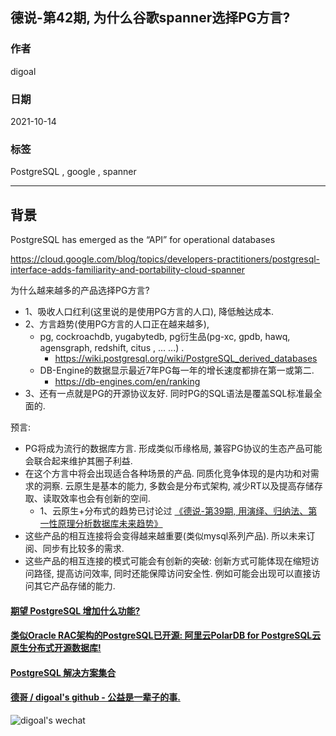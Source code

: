 ## 德说-第42期, 为什么谷歌spanner选择PG方言?         
            
### 作者            
digoal            
            
### 日期            
2021-10-14             
            
### 标签            
PostgreSQL , google , spanner     
            
----            
            
## 背景     
PostgreSQL has emerged as the “API” for operational databases  
  
https://cloud.google.com/blog/topics/developers-practitioners/postgresql-interface-adds-familiarity-and-portability-cloud-spanner  
  
为什么越来越多的产品选择PG方言?   
- 1、吸收人口红利(这里说的是使用PG方言的人口), 降低触达成本.    
- 2、方言趋势(使用PG方言的人口正在越来越多),   
    - pg, cockroachdb, yugabytedb, pg衍生品(pg-xc, gpdb, hawq, agensgraph, redshift, citus , ... ...) .   
        - https://wiki.postgresql.org/wiki/PostgreSQL_derived_databases  
    - DB-Engine的数据显示最近7年PG每一年的增长速度都排在第一或第二.   
        - https://db-engines.com/en/ranking   
- 3、还有一点就是PG的开源协议友好. 同时PG的SQL语法是覆盖SQL标准最全面的.   
  
预言:   
- PG将成为流行的数据库方言. 形成类似币缘格局, 兼容PG协议的生态产品可能会联合起来维护其圈子利益.     
- 在这个方言中将会出现适合各种场景的产品. 同质化竞争体现的是内功和对需求的洞察. 云原生是基本的能力, 多数会是分布式架构, 减少RT以及提高存储存取、读取效率也会有创新的空间.   
    - 1、云原生+分布式的趋势已讨论过 [《德说-第39期, 用演绎、归纳法、第一性原理分析数据库未来趋势》](../202110/20211012_01.md)    
- 这些产品的相互连接将会变得越来越重要(类似mysql系列产品). 所以未来订阅、同步有比较多的需求.   
- 这些产品的相互连接的模式可能会有创新的突破: 创新方式可能体现在缩短访问路径, 提高访问效率, 同时还能保障访问安全性.  例如可能会出现可以直接访问其它产品存储的能力.    
  
  
    
  
#### [期望 PostgreSQL 增加什么功能?](https://github.com/digoal/blog/issues/76 "269ac3d1c492e938c0191101c7238216")
  
  
#### [类似Oracle RAC架构的PostgreSQL已开源: 阿里云PolarDB for PostgreSQL云原生分布式开源数据库!](https://github.com/ApsaraDB/PolarDB-for-PostgreSQL "57258f76c37864c6e6d23383d05714ea")
  
  
#### [PostgreSQL 解决方案集合](https://yq.aliyun.com/topic/118 "40cff096e9ed7122c512b35d8561d9c8")
  
  
#### [德哥 / digoal's github - 公益是一辈子的事.](https://github.com/digoal/blog/blob/master/README.md "22709685feb7cab07d30f30387f0a9ae")
  
  
![digoal's wechat](../pic/digoal_weixin.jpg "f7ad92eeba24523fd47a6e1a0e691b59")
  
